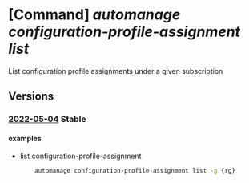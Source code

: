 # [Command] _automanage configuration-profile-assignment list_

List configuration profile assignments under a given subscription

## Versions

### [2022-05-04](/Resources/mgmt-plane/L3N1YnNjcmlwdGlvbnMve30vcHJvdmlkZXJzL21pY3Jvc29mdC5hdXRvbWFuYWdlL2NvbmZpZ3VyYXRpb25wcm9maWxlYXNzaWdubWVudHM=/2022-05-04.xml) **Stable**

<!-- mgmt-plane /subscriptions/{}/providers/microsoft.automanage/configurationprofileassignments 2022-05-04 -->
<!-- mgmt-plane /subscriptions/{}/resourcegroups/{}/providers/microsoft.automanage/configurationprofileassignments 2022-05-04 -->
<!-- mgmt-plane /subscriptions/{}/resourcegroups/{}/providers/microsoft.azurestackhci/clusters/{}/providers/microsoft.automanage/configurationprofileassignments 2022-05-04 -->
<!-- mgmt-plane /subscriptions/{}/resourcegroups/{}/providers/microsoft.compute/virtualmachines/{}/providers/microsoft.automanage/configurationprofileassignments 2022-05-04 -->
<!-- mgmt-plane /subscriptions/{}/resourcegroups/{}/providers/microsoft.hybridcompute/machines/{}/providers/microsoft.automanage/configurationprofileassignments 2022-05-04 -->

#### examples

- list configuration-profile-assignment
    ```bash
        automanage configuration-profile-assignment list -g {rg}
    ```
